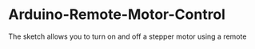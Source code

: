 # Arduino-Remote-Motor-Control
The sketch allows you to turn on and off a stepper motor using a remote
